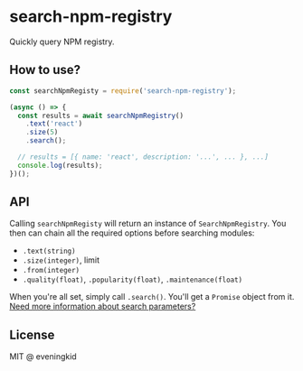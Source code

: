 # search-npm-registry
Quickly query NPM registry.  

## How to use?
```js
const searchNpmRegisty = require('search-npm-registry');

(async () => {
  const results = await searchNpmRegistry()
    .text('react')
    .size(5)
    .search();

  // results = [{ name: 'react', description: '...', ... }, ...]
  console.log(results);
})();
```

## API
Calling `searchNpmRegisty` will return an instance of `SearchNpmRegistry`.
You then can chain all the required options before searching modules:  
- `.text(string)`
- `.size(integer)`, limit
- `.from(integer)`
- `.quality(float)`, `.popularity(float)`, `.maintenance(float)`

When you're all set, simply call `.search()`. You'll get a `Promise` object from it.  
[Need more information about search parameters?](https://github.com/npm/registry/blob/master/docs/REGISTRY-API.md#get-v1search)  

## License
MIT @ eveningkid
